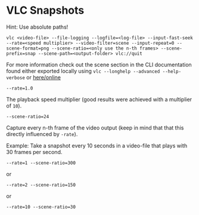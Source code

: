 # VLC Snapshots

Hint: Use absolute paths!

    vlc <video-file> --file-logging --logfile=<log-file> --input-fast-seek --rate=<speed multiplier> --video-filter=scene --input-repeat=0 --scene-format=png --scene-ratio=<only use the n-th frames> --scene-prefix=snap --scene-path=<output-folder> vlc://quit

For more information check out the scene section in the CLI documentation found either exported locally using ```vlc --longhelp --advanced --help-verbose``` or [here/online](https://wiki.videolan.org/VLC_command-line_help/)

    --rate=1.0

The playback speed multiplier (good results were achieved with a multiplier of ```10```).

    --scene-ratio=24

Capture every n-th frame of the video output (keep in mind that that this directly influenced by ```-rate```).

Example:
Take a snapshot every 10 seconds in a video-file that plays with 30 frames per second.

    --rate=1 --scene-ratio=300

or
    
    --rate=2 --scene-ratio=150

or

    --rate=10 --scene-ratio=30